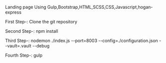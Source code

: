 Landing page
Using Gulp,Bootstrap,HTML,SCSS,CSS,Javascript,hogan-express

First Step-:
Clone the git repository

Second Step-:
npm install

Third Step-:
nodemon ./index.js --port=8003 --config=./configuration.json --vault=.vault --debug

Fourth Step-:
gulp
